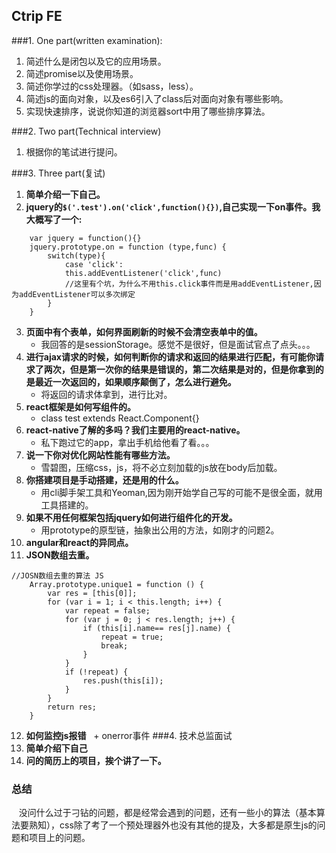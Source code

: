 ## Ctrip FE

###1. One part(written examination): 
1. 简述什么是闭包以及它的应用场景。
2. 简述promise以及使用场景。
3. 简述你学过的css处理器。（如sass，less）。
4. 简述js的面向对象，以及es6引入了class后对面向对象有哪些影响。
5. 实现快速排序，说说你知道的浏览器sort中用了哪些排序算法。

###2. Two part(Technical interview)

1. 根据你的笔试进行提问。

###3. Three part(复试)
1. **简单介绍一下自己。**
2. **jquery的`$('.test').on('click',function(){})`,自己实现一下on事件。我大概写了一个:**
```
    var jquery = function(){}
    jquery.prototype.on = function (type,func) {
        switch(type){
            case 'click':
            this.addEventListener('click',func)
            //这里有个坑，为什么不用this.click事件而是用addEventListener,因为addEventListener可以多次绑定     
        }
    }
```
3. **页面中有个表单，如何界面刷新的时候不会清空表单中的值。**
    + 我回答的是sessionStorage。感觉不是很好，但是面试官点了点头。。。
4. **进行ajax请求的时候，如何判断你的请求和返回的结果进行匹配，有可能你请求了两次，但是第一次你的结果是错误的，第二次结果是对的，但是你拿到的是最近一次返回的，如果顺序颠倒了，怎么进行避免。**
    + 将返回的请求体拿到，进行比对。
5. **react框架是如何写组件的。**
    + class test extends React.Component{}
6. **react-native了解的多吗？我们主要用的react-native。**
    + 私下跑过它的app，拿出手机给他看了看。。。
7. **说一下你对优化网站性能有哪些方法。**
    + 雪碧图，压缩css，js，将不必立刻加载的js放在body后加载。
8. **你搭建项目是手动搭建，还是用的什么。**
    + 用cli脚手架工具和Yeoman,因为刚开始学自己写的可能不是很全面，就用工具搭建的。
9. **如果不用任何框架包括jquery如何进行组件化的开发。**
    + 用prototype的原型链，抽象出公用的方法，如刚才的问题2。
10. **angular和react的异同点。**
11. **JSON数组去重。**
```
//JOSN数组去重的算法 JS
    Array.prototype.unique1 = function () {
        var res = [this[0]];
        for (var i = 1; i < this.length; i++) {
            var repeat = false;
            for (var j = 0; j < res.length; j++) {
                if (this[i].name== res[j].name) {
                    repeat = true;
                    break;
                }
            }
            if (!repeat) {
                res.push(this[i]);
            }
        }
        return res;
    }
```
12. **如何监控js报错**
    + onerror事件
###4. 技术总监面试
1. **简单介绍下自己**
2. **问的简历上的项目，挨个讲了一下。**


### 总结
    没问什么过于刁钻的问题，都是经常会遇到的问题，还有一些小的算法（基本算法要熟知），css除了考了一个预处理器外也没有其他的提及，大多都是原生js的问题和项目上的问题。

